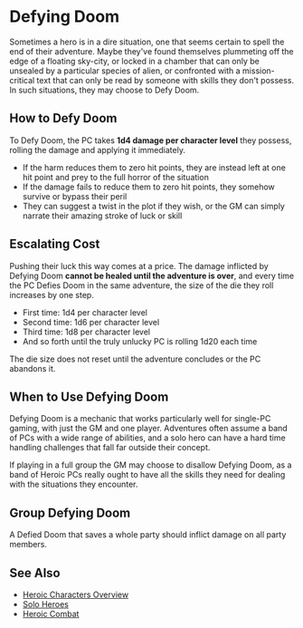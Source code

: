 # Defying Doom

Sometimes a hero is in a dire situation, one that seems certain to spell the end of their adventure. Maybe they've found themselves plummeting off the edge of a floating sky-city, or locked in a chamber that can only be unsealed by a particular species of alien, or confronted with a mission-critical text that can only be read by someone with skills they don't possess. In such situations, they may choose to Defy Doom.

## How to Defy Doom

To Defy Doom, the PC takes **1d4 damage per character level** they possess, rolling the damage and applying it immediately. 

- If the harm reduces them to zero hit points, they are instead left at one hit point and prey to the full horror of the situation
- If the damage fails to reduce them to zero hit points, they somehow survive or bypass their peril
- They can suggest a twist in the plot if they wish, or the GM can simply narrate their amazing stroke of luck or skill

## Escalating Cost

Pushing their luck this way comes at a price. The damage inflicted by Defying Doom **cannot be healed until the adventure is over**, and every time the PC Defies Doom in the same adventure, the size of the die they roll increases by one step. 

- First time: 1d4 per character level
- Second time: 1d6 per character level
- Third time: 1d8 per character level
- And so forth until the truly unlucky PC is rolling 1d20 each time

The die size does not reset until the adventure concludes or the PC abandons it.

## When to Use Defying Doom

Defying Doom is a mechanic that works particularly well for single-PC gaming, with just the GM and one player. Adventures often assume a band of PCs with a wide range of abilities, and a solo hero can have a hard time handling challenges that fall far outside their concept. 

If playing in a full group the GM may choose to disallow Defying Doom, as a band of Heroic PCs really ought to have all the skills they need for dealing with the situations they encounter. 

## Group Defying Doom

A Defied Doom that saves a whole party should inflict damage on all party members.

## See Also

- [Heroic Characters Overview](heroic-characters-overview.md)
- [Solo Heroes](heroic-characters-overview.md#solo-heroes)
- [Heroic Combat](heroic-combat.md)